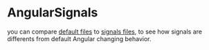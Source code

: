 # AngularSignals

you can compare [default files](./src/app/default/) to [signals files](./src/app/signals/), to see how signals are differents from default Angular changing behavior.
